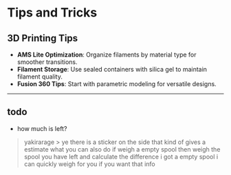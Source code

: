 
# Tips and Tricks

## 3D Printing Tips
- **AMS Lite Optimization**: Organize filaments by material type for smoother transitions.
- **Filament Storage**: Use sealed containers with silica gel to maintain filament quality.
- **Fusion 360 Tips**: Start with parametric modeling for versatile designs.

---

## todo

- how much is left?
> yakirarage > ye there is a sticker on the side that kind of gives a estimate
what you can also do if weigh a empty spool then weigh the spool you have left and calculate the difference
i got a empty spool i can quickly weigh for you if you want that info